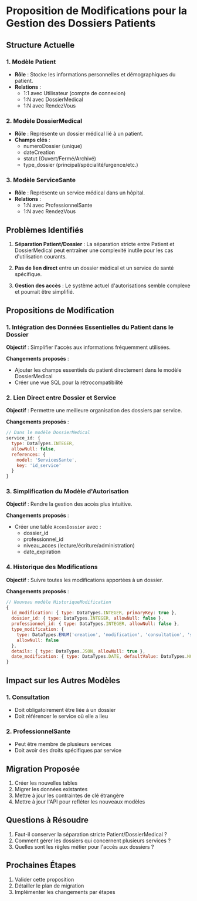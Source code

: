 # Proposition de Modifications pour la Gestion des Dossiers Patients

## Structure Actuelle

### 1. Modèle Patient
- **Rôle** : Stocke les informations personnelles et démographiques du patient.
- **Relations** :
  - 1:1 avec Utilisateur (compte de connexion)
  - 1:N avec DossierMedical
  - 1:N avec RendezVous

### 2. Modèle DossierMedical
- **Rôle** : Représente un dossier médical lié à un patient.
- **Champs clés** :
  - numeroDossier (unique)
  - dateCreation
  - statut (Ouvert/Fermé/Archivé)
  - type_dossier (principal/spécialité/urgence/etc.)

### 3. Modèle ServiceSante
- **Rôle** : Représente un service médical dans un hôpital.
- **Relations** :
  - 1:N avec ProfessionnelSante
  - 1:N avec RendezVous

## Problèmes Identifiés

1. **Séparation Patient/Dossier** : La séparation stricte entre Patient et DossierMedical peut entraîner une complexité inutile pour les cas d'utilisation courants.

2. **Pas de lien direct** entre un dossier médical et un service de santé spécifique.

3. **Gestion des accès** : Le système actuel d'autorisations semble complexe et pourrait être simplifié.

## Propositions de Modification

### 1. Intégration des Données Essentielles du Patient dans le Dossier

**Objectif** : Simplifier l'accès aux informations fréquemment utilisées.

**Changements proposés** :
- Ajouter les champs essentiels du patient directement dans le modèle DossierMedical
- Créer une vue SQL pour la rétrocompatibilité

### 2. Lien Direct entre Dossier et Service

**Objectif** : Permettre une meilleure organisation des dossiers par service.

**Changements proposés** :
```javascript
// Dans le modèle DossierMedical
service_id: {
  type: DataTypes.INTEGER,
  allowNull: false,
  references: {
    model: 'ServicesSante',
    key: 'id_service'
  }
}
```

### 3. Simplification du Modèle d'Autorisation

**Objectif** : Rendre la gestion des accès plus intuitive.

**Changements proposés** :
- Créer une table `AccesDossier` avec :
  - dossier_id
  - professionnel_id
  - niveau_acces (lecture/écriture/administration)
  - date_expiration

### 4. Historique des Modifications

**Objectif** : Suivre toutes les modifications apportées à un dossier.

**Changements proposés** :
```javascript
// Nouveau modèle HistoriqueModification
{
  id_modification: { type: DataTypes.INTEGER, primaryKey: true },
  dossier_id: { type: DataTypes.INTEGER, allowNull: false },
  professionnel_id: { type: DataTypes.INTEGER, allowNull: false },
  type_modification: { 
    type: DataTypes.ENUM('creation', 'modification', 'consultation', 'suppression'),
    allowNull: false 
  },
  details: { type: DataTypes.JSON, allowNull: true },
  date_modification: { type: DataTypes.DATE, defaultValue: DataTypes.NOW }
}
```

## Impact sur les Autres Modèles

### 1. Consultation
- Doit obligatoirement être liée à un dossier
- Doit référencer le service où elle a lieu

### 2. ProfessionnelSante
- Peut être membre de plusieurs services
- Doit avoir des droits spécifiques par service

## Migration Proposée

1. Créer les nouvelles tables
2. Migrer les données existantes
3. Mettre à jour les contraintes de clé étrangère
4. Mettre à jour l'API pour refléter les nouveaux modèles

## Questions à Résoudre

1. Faut-il conserver la séparation stricte Patient/DossierMedical ?
2. Comment gérer les dossiers qui concernent plusieurs services ?
3. Quelles sont les règles métier pour l'accès aux dossiers ?

## Prochaines Étapes

1. Valider cette proposition
2. Détailler le plan de migration
3. Implémenter les changements par étapes
